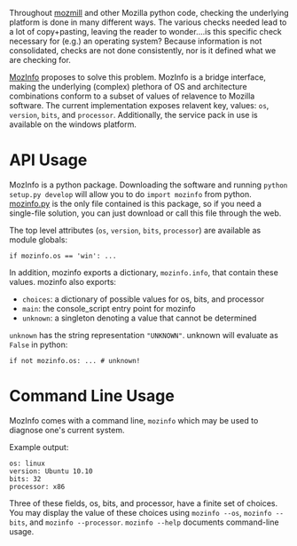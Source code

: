 <!-- This Source Code Form is subject to the terms of the Mozilla Public
   - License, v. 2.0. If a copy of the MPL was not distributed with this
   - file, You can obtain one at http://mozilla.org/MPL/2.0/. -->

Throughout [mozmill](https://developer.mozilla.org/en/Mozmill)
and other Mozilla python code, checking the underlying
platform is done in many different ways.  The various checks needed
lead to a lot of copy+pasting, leaving the reader to wonder....is this
specific check necessary for (e.g.) an operating system?  Because
information is not consolidated, checks are not done consistently, nor
is it defined what we are checking for.

[MozInfo](https://github.com/mozilla/mozbase/tree/master/mozinfo)
proposes to solve this problem.  MozInfo is a bridge interface,
making the underlying (complex) plethora of OS and architecture
combinations conform to a subset of values of relavence to 
Mozilla software. The current implementation exposes relavent key,
values: `os`, `version`, `bits`, and `processor`.  Additionally, the
service pack in use is available on the windows platform.


# API Usage

MozInfo is a python package.  Downloading the software and running
`python setup.py develop` will allow you to do `import mozinfo`
from python.  
[mozinfo.py](https://github.com/mozilla/mozbase/blob/master/mozinfo/mozinfo.py)
is the only file contained is this package,
so if you need a single-file solution, you can just download or call
this file through the web.

The top level attributes (`os`, `version`, `bits`, `processor`) are
available as module globals:

    if mozinfo.os == 'win': ...

In addition, mozinfo exports a dictionary, `mozinfo.info`, that
contain these values.  mozinfo also exports:

- `choices`: a dictionary of possible values for os, bits, and
  processor
- `main`: the console_script entry point for mozinfo
- `unknown`: a singleton denoting a value that cannot be determined

`unknown` has the string representation `"UNKNOWN"`. unknown will evaluate
as `False` in python:

    if not mozinfo.os: ... # unknown!


# Command Line Usage

MozInfo comes with a command line, `mozinfo` which may be used to
diagnose one's current system.

Example output:

    os: linux
    version: Ubuntu 10.10
    bits: 32
    processor: x86

Three of these fields, os, bits, and processor, have a finite set of
choices.  You may display the value of these choices using 
`mozinfo --os`, `mozinfo --bits`, and `mozinfo --processor`. 
`mozinfo --help` documents command-line usage.

